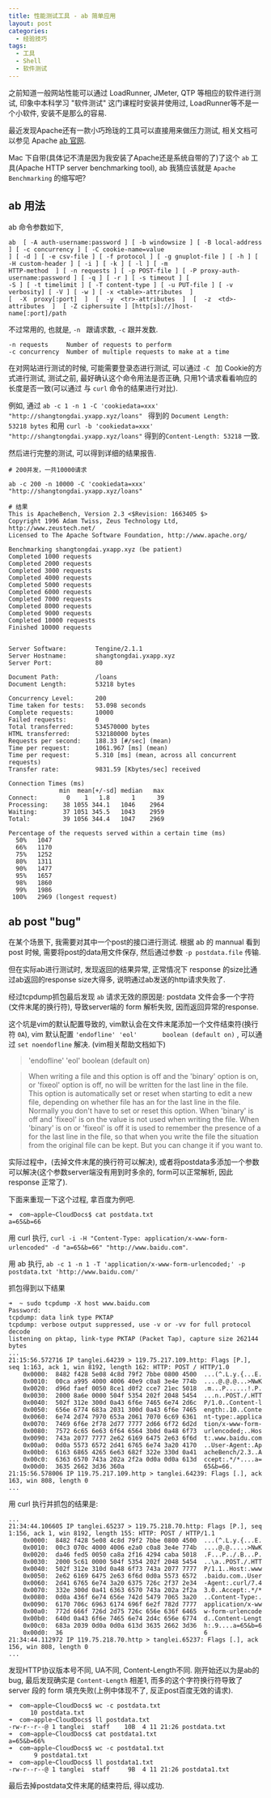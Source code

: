 ```yaml
---
title: 性能测试工具 - ab 简单应用
layout: post
categories: 
  - 经验技巧
tags: 
  - 工具
  - Shell
  - 软件测试
---
```


之前知道一般网站性能可以通过 LoadRunner, JMeter, QTP 等相应的软件进行测试, 印象中本科学习 "软件测试" 这门课程时安装并使用过, LoadRunner等不是一个小软件, 安装不是那么的容易.  

最近发现Apache还有一款小巧玲珑的工具可以直接用来做压力测试, 相关文档可以参见 Apache [ab 官网](https://httpd.apache.org/docs/2.4/programs/ab.html). 

Mac 下自带(具体记不清是因为我安装了Apache还是系统自带的了)了这个 `ab` 工具(Apache HTTP server benchmarking tool), ab 我猜应该就是 `Apache Benchmarking` 的缩写吧? 


## ab 用法

ab 命令参数如下, 

```
ab  [ -A auth-username:password ] [ -b windowsize ] [ -B local-address ] [ -c concurrency ] [ -C cookie-name=value
] [ -d ] [ -e csv-file ] [ -f protocol ] [ -g gnuplot-file ] [ -h ] [ -H custom-header ] [ -i ] [ -k ] [ -l ] [ -m
HTTP-method  ] [ -n requests ] [ -p POST-file ] [ -P proxy-auth-username:password ] [ -q ] [ -r ] [ -s timeout ] [
-S ] [ -t timelimit ] [ -T content-type ] [ -u PUT-file ] [ -v verbosity] [ -V ] [ -w ] [ -x <table>-attributes  ]
[  -X  proxy[:port]  ]  [  -y  <tr>-attributes  ]  [  -z  <td>-attributes  ]  [ -Z ciphersuite ] [http[s]://]host-
name[:port]/path
```

不过常用的, 也就是, `-n ` 跟请求数, `-c` 跟并发数. 

```
-n requests     Number of requests to perform
-c concurrency  Number of multiple requests to make at a time
```

在对网站进行测试的时候, 可能需要登录态进行测试, 可以通过 `-C ` 加 Cookie的方式进行测试, 测试之前, 最好确认这个命令用法是否正确, 只用1个请求看看响应的长度是否一致(可以通过 与 `curl` 命令的结果进行对比). 

例如, 通过 `ab -c 1 -n 1 -C 'cookiedata=xxx' "http://shangtongdai.yxapp.xyz/loans" ` 得到的 `Document Length:        53218 bytes` 和用 `curl -b 'cookiedata=xxx' "http://shangtongdai.yxapp.xyz/loans"` 得到的`Content-Length: 53218` 一致.

然后进行完整的测试, 可以得到详细的结果报告. 

```
# 200并发，一共10000请求

ab -c 200 -n 10000 -C 'cookiedata=xxx' "http://shangtongdai.yxapp.xyz/loans"

# 结果
This is ApacheBench, Version 2.3 <$Revision: 1663405 $>
Copyright 1996 Adam Twiss, Zeus Technology Ltd, http://www.zeustech.net/
Licensed to The Apache Software Foundation, http://www.apache.org/

Benchmarking shangtongdai.yxapp.xyz (be patient)
Completed 1000 requests
Completed 2000 requests
Completed 3000 requests
Completed 4000 requests
Completed 5000 requests
Completed 6000 requests
Completed 7000 requests
Completed 8000 requests
Completed 9000 requests
Completed 10000 requests
Finished 10000 requests


Server Software:        Tengine/2.1.1
Server Hostname:        shangtongdai.yxapp.xyz
Server Port:            80

Document Path:          /loans
Document Length:        53218 bytes

Concurrency Level:      200
Time taken for tests:   53.098 seconds
Complete requests:      10000
Failed requests:        0
Total transferred:      534570000 bytes
HTML transferred:       532180000 bytes
Requests per second:    188.33 [#/sec] (mean)
Time per request:       1061.967 [ms] (mean)
Time per request:       5.310 [ms] (mean, across all concurrent requests)
Transfer rate:          9831.59 [Kbytes/sec] received

Connection Times (ms)
              min  mean[+/-sd] median   max
Connect:        0    1   1.8      1      39
Processing:    38 1055 344.1   1046    2964
Waiting:       37 1051 345.5   1043    2959
Total:         39 1056 344.4   1047    2969

Percentage of the requests served within a certain time (ms)
  50%   1047
  66%   1170
  75%   1252
  80%   1311
  90%   1477
  95%   1657
  98%   1860
  99%   1986
 100%   2969 (longest request)
```

## ab post "bug"

在某个场景下, 我需要对其中一个post的接口进行测试. 
根据 ab 的 mannual 看到 post 时候, 需要将post的data用文件保存, 然后通过参数 `-p postdata.file` 传输. 

但在实际ab进行测试时, 发现返回的结果异常, 正常情况下 response 的size比通过ab返回的response size大得多, 说明通过ab发送的http请求失败了. 

经过tcpdump抓包最后发现 `ab` 请求无效的原因是: postdata 文件会多一个字符(文件末尾的换行符), 导致server端的 form 解析失败, 因而返回异常的response. 

这个坑是vim的默认配置导致的, vim默认会在文件末尾添加一个文件结束符(换行符 `0A`), vim 默认配置 `'endofline' 'eol'       boolean (default on)` , 可以通过 `set noendofline` 解决. (vim相关帮助文档如下)

>'endofline' 'eol'	boolean	(default on)

>When writing a file and this option is off and the 'binary' option
is on, or 'fixeol' option is off, no <EOL> will be written for the
last line in the file.  This option is automatically set or reset when
starting to edit a new file, depending on whether file has an <EOL>
for the last line in the file.  Normally you don't have to set or
reset this option.
When 'binary' is off and 'fixeol' is on the value is not used when
writing the file.  When 'binary' is on or 'fixeol' is off it is used
to remember the presence of a <EOL> for the last line in the file, so
that when you write the file the situation from the original file can
be kept.  But you can change it if you want to.


实际过程中，(去掉文件末尾的换行符可以解决), 或者将postdata多添加一个参数可以解决(这个参数server端没有用到时多余的, form可以正常解析, 因此 response 正常了).  
 
 
下面来重现一下这个过程, 拿百度为例吧. 

```
➜  com~apple~CloudDocs$ cat postdata.txt
a=65&b=66
```

用 curl 执行, `curl -i -H "Content-Type: application/x-www-form-urlencoded" -d "a=65&b=66" "http://www.baidu.com"`. 

用 ab 执行,  `ab -c 1 -n 1 -T 'application/x-www-form-urlencoded;' -p postdata.txt 'http://www.baidu.com/'`

抓包得到以下结果

```
➜  ~ sudo tcpdump -X host www.baidu.com
Password:
tcpdump: data link type PKTAP
tcpdump: verbose output suppressed, use -v or -vv for full protocol decode
listening on pktap, link-type PKTAP (Packet Tap), capture size 262144 bytes
...
21:15:56.572716 IP tanglei.64239 > 119.75.217.109.http: Flags [P.], seq 1:163, ack 1, win 8192, length 162: HTTP: POST / HTTP/1.0
	0x0000:  8482 f428 5e08 4c8d 79f2 7bbe 0800 4500  ...(^.L.y.{...E.
	0x0010:  00ca a995 4000 4006 40e9 c0a8 3e4e 774b  ....@.@.@...>NwK
	0x0020:  d96d faef 0050 8ce1 d0f2 cce7 21ec 5018  .m...P......!.P.
	0x0030:  2000 8a6e 0000 504f 5354 202f 2048 5454  ...n..POST./.HTT
	0x0040:  502f 312e 300d 0a43 6f6e 7465 6e74 2d6c  P/1.0..Content-l
	0x0050:  656e 6774 683a 2031 300d 0a43 6f6e 7465  ength:.10..Conte
	0x0060:  6e74 2d74 7970 653a 2061 7070 6c69 6361  nt-type:.applica
	0x0070:  7469 6f6e 2f78 2d77 7777 2d66 6f72 6d2d  tion/x-www-form-
	0x0080:  7572 6c65 6e63 6f64 6564 3b0d 0a48 6f73  urlencoded;..Hos
	0x0090:  743a 2077 7777 2e62 6169 6475 2e63 6f6d  t:.www.baidu.com
	0x00a0:  0d0a 5573 6572 2d41 6765 6e74 3a20 4170  ..User-Agent:.Ap
	0x00b0:  6163 6865 4265 6e63 682f 322e 330d 0a41  acheBench/2.3..A
	0x00c0:  6363 6570 743a 202a 2f2a 0d0a 0d0a 613d  ccept:.*/*....a=
	0x00d0:  3635 2662 3d36 360a                      65&b=66.
21:15:56.578006 IP 119.75.217.109.http > tanglei.64239: Flags [.], ack 163, win 808, length 0
...
```

用 curl 执行并抓包的结果是: 

```
...
21:34:44.106605 IP tanglei.65237 > 119.75.218.70.http: Flags [P.], seq 1:156, ack 1, win 8192, length 155: HTTP: POST / HTTP/1.1
	0x0000:  8482 f428 5e08 4c8d 79f2 7bbe 0800 4500  ...(^.L.y.{...E.
	0x0010:  00c3 070c 4000 4006 e2a0 c0a8 3e4e 774b  ....@.@.....>NwK
	0x0020:  da46 fed5 0050 ca8a 2f16 4294 caba 5018  .F...P../.B...P.
	0x0030:  2000 5c61 0000 504f 5354 202f 2048 5454  ..\a..POST./.HTT
	0x0040:  502f 312e 310d 0a48 6f73 743a 2077 7777  P/1.1..Host:.www
	0x0050:  2e62 6169 6475 2e63 6f6d 0d0a 5573 6572  .baidu.com..User
	0x0060:  2d41 6765 6e74 3a20 6375 726c 2f37 2e34  -Agent:.curl/7.4
	0x0070:  332e 300d 0a41 6363 6570 743a 202a 2f2a  3.0..Accept:.*/*
	0x0080:  0d0a 436f 6e74 656e 742d 5479 7065 3a20  ..Content-Type:.
	0x0090:  6170 706c 6963 6174 696f 6e2f 782d 7777  application/x-ww
	0x00a0:  772d 666f 726d 2d75 726c 656e 636f 6465  w-form-urlencode
	0x00b0:  640d 0a43 6f6e 7465 6e74 2d4c 656e 6774  d..Content-Lengt
	0x00c0:  683a 2039 0d0a 0d0a 613d 3635 2662 3d36  h:.9....a=65&b=6
	0x00d0:  36                                       6
21:34:44.112972 IP 119.75.218.70.http > tanglei.65237: Flags [.], ack 156, win 808, length 0
...
```

发现HTTP协议版本号不同, UA不同, Content-Length不同. 
刚开始还以为是ab的bug, 最后发现确实是 `Content-Length` 相差1, 而多的这个字符换行符导致了 server 段的 form 填充失败(上例中体现不了, 反正post百度无效的请求). 

```
➜  com~apple~CloudDocs$ wc -c postdata.txt
      10 postdata.txt
➜  com~apple~CloudDocs$ ll postdata.txt
-rw-r--r--@ 1 tanglei  staff    10B  4 11 21:26 postdata.txt
➜  com~apple~CloudDocs$ cat postdata1.txt
a=65&b=66%                                                                                                                             ➜  com~apple~CloudDocs$ wc -c postdata1.txt
       9 postdata1.txt
➜  com~apple~CloudDocs$ ll postdata1.txt
-rw-r--r--@ 1 tanglei  staff     9B  4 11 21:26 postdata1.txt
```

最后去掉postdata文件末尾的结束符后, 得以成功. 